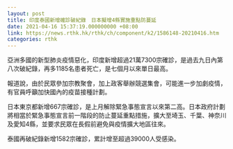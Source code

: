 ```yaml
---
layout: post
title: 印度泰國新增確診破紀錄　日本擬增4縣實施重點防蔓延
date: 2021-04-16 15:37:19.000000000 +08:00
link: https://news.rthk.hk/rthk/ch/component/k2/1586148-20210416.htm
categories: rthk
---
```


亞洲多國的新型肺炎疫情惡化，印度新增超過21萬7300宗確診，是過去九日內第八次破紀錄，再多1185名患者死亡，是七個月以來單日最高。

報道說，由於民眾參加宗教聚會，加上政客舉辦競選集會，可能進一步加劇疫情，有官員呼籲加快國內的疫苗接種計劃。

日本東京都新增667宗確診，是上月解除緊急事態宣言以來第二高。日本政府計劃將相當於緊急事態宣言前一階段的防止蔓延重點措施，擴大至埼玉、千葉、神奈川及愛知4縣，並要求民眾在長假前避免與疫情擴大地區往來。

泰國再破紀錄新增1582宗確診，累計增至超過39000人受感染。
